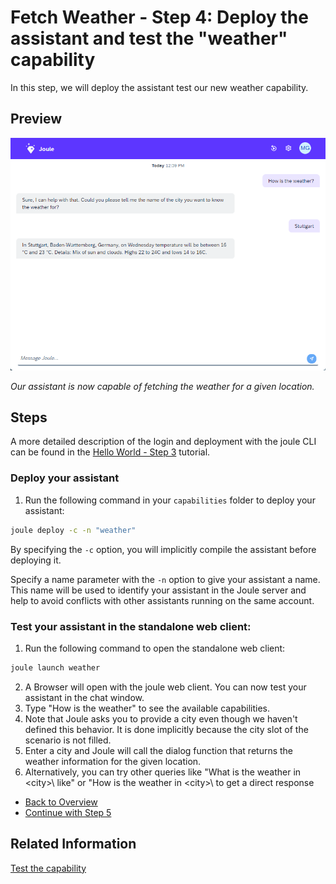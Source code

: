 # Fetch Weather - Step 4: Deploy the assistant and test the "weather" capability

In this step, we will deploy the assistant test our new weather capability.

## Preview

![image](assets/preview.png)

*Our assistant is now capable of fetching the weather for a given location.*

## Steps

A more detailed description of the login and deployment with the joule CLI can be found in the [Hello World - Step 3](../../helloworld/step3/index.md) tutorial.

### Deploy your assistant

1. Run the following command in your `capabilities` folder to deploy your assistant:
```bash
joule deploy -c -n "weather"
```

By specifying the `-c` option, you will implicitly compile the assistant before deploying it.

Specify a name parameter with the `-n` option to give your assistant a name. This name will be used to identify your assistant in the Joule server and help to avoid conflicts with other assistants running on the same account.

### Test your assistant in the standalone web client:

1. Run the following command to open the standalone web client:
```bash
joule launch weather
```
2. A Browser will open with the joule web client. You can now test your assistant in the chat window.
3. Type "How is the weather" to see the available capabilities.
4. Note that Joule asks you to provide a city even though we haven't defined this behavior. It is done implicitly because the city slot of the scenario is not filled.
5. Enter a city and Joule will call the dialog function that returns the weather information for the given location.
6. Alternatively, you can try other queries like "What is the weather in \<city>\ like" or "How is the weather in \<city>\ to get a direct response

* [Back to Overview](../index.md)
* [Continue with Step 5](../step5/index.md)

## Related Information 

[Test the capability](https://help.sap.com/docs/joule/service-guide/test-capability)
